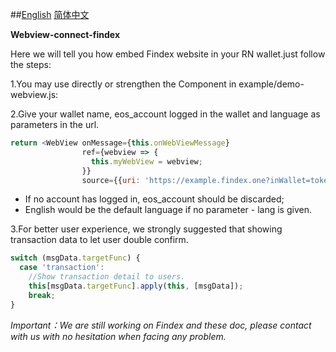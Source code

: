 ##[English](https://github.com/eosio-sg/webview-connect-findex/blob/master/README.md)    [简体中文](https://github.com/eosio-sg/webview-connect-findex/blob/master/README.zh-CN.md)

**Webview-connect-findex**

Here we will tell you how embed Findex website in your RN wallet.just follow the steps:

1.You may use directly or strengthen the Component in example/demo-webview.js:<br>

2.Give your wallet name, eos_account logged in the wallet and language as parameters in the url.
```javascript
return <WebView onMessage={this.onWebViewMessage}
                ref={webview => {
                  this.myWebView = webview;
                }}
                source={{uri: 'https://example.findex.one?inWallet=tokenPocket&eos_account=examplename1&lang=zh-CN'}}/>
```  
*  If no account has logged in, eos_account should be discarded;
*  English would be the default language if no parameter - lang is given.

3.For better user experience, we strongly suggested that showing transaction data to let user double confirm.
```javascript
switch (msgData.targetFunc) {          
  case 'transaction':
    //Show transaction detail to users.
    this[msgData.targetFunc].apply(this, [msgData]);
    break;
}
```

_Important：We are still working on Findex and these doc, please contact with us with no hesitation when facing any problem._
